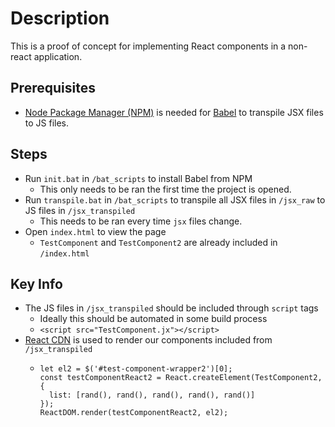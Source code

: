 # Description

This is a proof of concept for implementing React components in a non-react application.


## Prerequisites
- [Node Package Manager (NPM)](https://www.npmjs.com/) is needed for [Babel](https://babeljs.io/) to transpile JSX files to JS files.

## Steps
- Run `init.bat` in `/bat_scripts` to install Babel from NPM
  - This only needs to be ran the first time the project is opened.
- Run `transpile.bat` in `/bat_scripts` to transpile all JSX files in `/jsx_raw` to JS files in `/jsx_transpiled`
  - This needs to be ran every time `jsx` files change.
- Open `index.html` to view the page
  - `TestComponent` and `TestComponent2` are already included in `/index.html`

## Key Info
- The JS files in `/jsx_transpiled` should be included through `script` tags
  - Ideally this should be automated in some build process
  - `<script src="TestComponent.jx"></script>`
- [React CDN](https://reactjs.org/docs/cdn-links.html) is used to render our components included from `/jsx_transpiled`
  - ``` 
    let el2 = $('#test-component-wrapper2')[0];
    const testComponentReact2 = React.createElement(TestComponent2, {
      list: [rand(), rand(), rand(), rand(), rand()]
    });
    ReactDOM.render(testComponentReact2, el2);
    ```